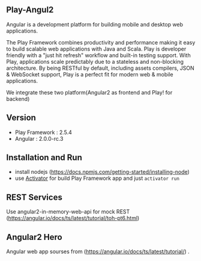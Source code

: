 ## Play-Angul2
Angular is a development platform for building mobile and desktop web applications.

The Play Framework combines productivity and performance making it easy to build scalable web applications with Java and Scala. Play is developer friendly with a "just hit refresh" workflow and built-in testing support. With Play, applications scale predictably due to a stateless and non-blocking architecture. By being RESTful by default, including assets compilers, JSON & WebSocket support, Play is a perfect fit for modern web & mobile applications.

We integrate these two platform(Angular2 as frontend and Play! for backend)

## Version
* Play Framework : 2.5.4
* Angular : 2.0.0-rc.3

## Installation and Run
* install nodejs (https://docs.npmjs.com/getting-started/installing-node)
* use [Activator](https://www.lightbend.com/activator/download) for build Play Framework app and just `activator run`

## REST Services
Use angular2-in-memory-web-api for mock REST (https://angular.io/docs/ts/latest/tutorial/toh-pt6.html)

## Angular2 Hero
Angular web app sourses from (https://angular.io/docs/ts/latest/tutorial/) .

